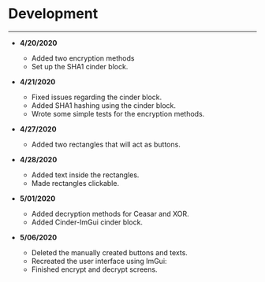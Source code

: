 # Development

---
 - **4/20/2020**
   - Added two encryption methods
   - Set up the SHA1 cinder block.

 - **4/21/2020**
   - Fixed issues regarding the cinder block.
   - Added SHA1 hashing using the cinder block.
   - Wrote some simple tests for the encryption methods.
 
 - **4/27/2020**
   - Added two rectangles that will act as buttons.
 
 - **4/28/2020**
   - Added text inside the rectangles.
   - Made rectangles clickable.  
 
 - **5/01/2020**
   - Added decryption methods for Ceasar and XOR.
   - Added Cinder-ImGui cinder block.
 
 - **5/06/2020**
   - Deleted the manually created buttons and texts.
   - Recreated the user interface using ImGui:
   - Finished encrypt and decrypt screens.
      